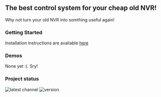 ## The best control system for your cheap old NVR!
Why not turn your old NVR into somthing useful again!

### Getting Started
Installation instructions are avaliable [here](installer#install-guide)

### Demos
None yet :(. Sry!

### Project status
![latest channel](https://img.shields.io/badge/latest%20channel-alpha-yellow?style=flat)
![version](https://img.shields.io/badge/version-a1.1-yellow?style=flat)
